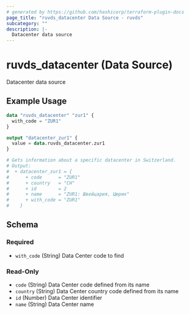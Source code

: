 ```yaml
---
# generated by https://github.com/hashicorp/terraform-plugin-docs
page_title: "ruvds_datacenter Data Source - ruvds"
subcategory: ""
description: |-
  Datacenter data source
---
```


# ruvds_datacenter (Data Source)

Datacenter data source

## Example Usage

```terraform
data "ruvds_datacenter" "zur1" {
  with_code = "ZUR1"
}

output "datacenter_zur1" {
  value = data.ruvds_datacenter.zur1
}

# Gets information about a specific datacenter in Switzerland.
# Output:
#  + datacenter_zur1 = {
#      + code      = "ZUR1"
#      + country   = "CH"
#      + id        = 2
#      + name      = "ZUR1: Швейцария, Цюрих"
#      + with_code = "ZUR1"
#    }
```

<!-- schema generated by tfplugindocs -->
## Schema

### Required

- `with_code` (String) Data Center code to find

### Read-Only

- `code` (String) Data Center code defined from its name
- `country` (String) Data Center country code defined from its name
- `id` (Number) Data Center identifier
- `name` (String) Data Center name
